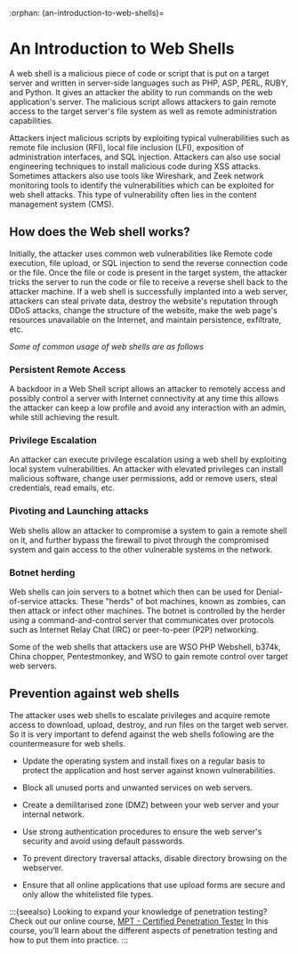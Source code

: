 :orphan:
(an-introduction-to-web-shells)=

# An Introduction to Web Shells

A web shell is a malicious piece of code or script that is put on a target server and written in server-side languages such as PHP, ASP, PERL, RUBY, and Python. It gives an attacker the ability to run commands on the web application's server. The malicious script allows attackers to gain remote access to the target server's file system as well as remote administration capabilities.

Attackers inject malicious scripts by exploiting typical vulnerabilities such as remote file inclusion (RFI), local file inclusion (LFI), exposition of administration interfaces, and SQL injection. Attackers can also use social engineering techniques to install malicious code during XSS attacks. Sometimes attackers also use tools like Wireshark, and Zeek network monitoring tools to identify the vulnerabilities which can be exploited for web shell attacks. This type of vulnerability often lies in the content management system (CMS).

## How does the Web shell works?

Initially, the attacker uses common web vulnerabilities like Remote code execution, file upload, or SQL injection to send the reverse connection code or the file. Once the file or code is present in the target system, the attacker tricks the server to run the code or file to receive a reverse shell back to the attacker machine. If a web shell is successfully implanted into a web server, attackers can steal private data, destroy the website's reputation through DDoS attacks, change the structure of the website, make the web page's resources unavailable on the Internet, and maintain persistence, exfiltrate, etc.

_Some of common usage of web shells are as follows_

### Persistent Remote Access

A backdoor in a Web Shell script allows an attacker to remotely access and possibly control a server with Internet connectivity at any time this allows the attacker can keep a low profile and avoid any interaction with an admin, while still achieving the result.

### Privilege Escalation

An attacker can execute privilege escalation using a web shell by exploiting local system vulnerabilities. An attacker with elevated privileges can install malicious software, change user permissions, add or remove users, steal credentials, read emails, etc.

### Pivoting and Launching attacks

Web shells allow an attacker to compromise a system to gain a remote shell on it, and further bypass the firewall to pivot through the compromised system and gain access to the other vulnerable systems in the network.

### Botnet herding

Web shells can join servers to a botnet which then can be used for Denial-of-service attacks. These "herds" of bot machines, known as zombies, can then attack or infect other machines. The botnet is controlled by the herder using a command-and-control server that communicates over protocols such as Internet Relay Chat (IRC) or peer-to-peer (P2P) networking.

Some of the web shells that attackers use are WSO PHP Webshell, b374k, China chopper, Pentestmonkey, and WSO to gain remote control over target web servers.

## Prevention against web shells

The attacker uses web shells to escalate privileges and acquire remote access to download, upload, destroy, and run files on the target web server. So it is very important to defend against the web shells following are the countermeasure for web shells.

- Update the operating system and install fixes on a regular basis to protect the application and host server against known vulnerabilities.

- Block all unused ports and unwanted services on web servers.

- Create a demilitarised zone (DMZ) between your web server and your internal network.

- Use strong authentication procedures to ensure the web server's security and avoid using default passwords.

- To prevent directory traversal attacks, disable directory browsing on the webserver.

- Ensure that all online applications that use upload forms are secure and only allow the whitelisted file types.

:::{seealso}
Looking to expand your knowledge of penetration testing? Check out our online course, [MPT - Certified Penetration Tester](https://www.mosse-institute.com/certifications/mpt-certified-penetration-tester.html) In this course, you'll learn about the different aspects of penetration testing and how to put them into practice.
:::
